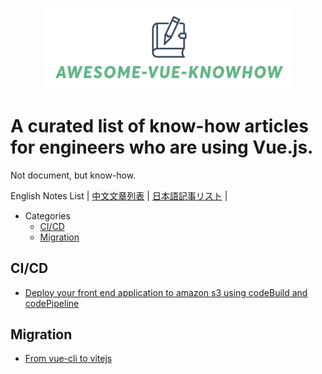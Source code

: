 <p align="center">
<img src="awesome-vue-knowhow.png"  width="400"/ />
</p>

# A curated list of know-how articles for engineers who are using Vue.js.
Not document, but know-how.

English Notes List | [中文文章列表](./README.cn.md) | [日本語記事リスト](./README.jp.md) |

- Categories
  - [CI/CD](#CI/CD)
  - [Migration](#Migration)

## CI/CD
- [Deploy your front end application to amazon s3 using codeBuild and codePipeline](https://towardsaws.com/deploy-your-front-end-application-to-amazon-s3-using-codebuild-and-codepipeline-25c64572ffc6)

## Migration
- [From vue-cli to vitejs](https://medium.com/nerd-for-tech/from-vue-cli-to-vitejs-648d2f5e031d)

